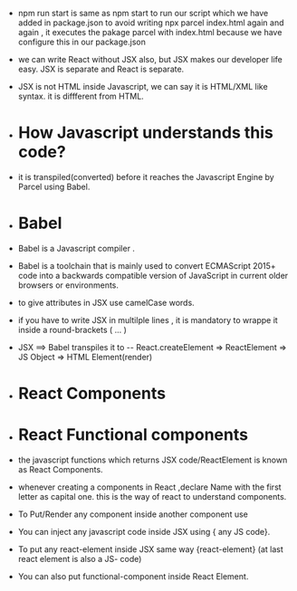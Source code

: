 
 - npm run start is same as npm start to run our script which we have added in package.json to avoid writing npx parcel index.html again and again , it executes the pakage parcel with index.html because we have configure this in our package.json

- we can write React without JSX also, but JSX makes our developer life easy. JSX is separate and React is separate.

- JSX is not HTML inside Javascript, we can say it is HTML/XML like syntax. it is diffferent from HTML.

- # How Javascript understands this code?
- it is transpiled(converted) before it reaches the Javascript Engine by Parcel using Babel.

- # Babel
- Babel is a Javascript compiler .
- Babel is a toolchain that is mainly used to convert ECMAScript 2015+ code into a backwards compatible version of JavaScript in current     older browsers or environments.

- to give attributes in JSX use camelCase words.
- if you have to write JSX in multilple lines , it is mandatory to wrappe it inside a round-brackets ( ... )

- JSX ==> Babel transpiles it to -- React.createElement => ReactElement => JS Object => HTML Element(render) 

- # React Components

- # React Functional components
- the javascript functions which returns JSX code/ReactElement is known as React Components.

- whenever creating a components in React ,declare Name with the first letter as capital one. this is the way of react to understand components.

- To Put/Render any component inside another component use <react-component/> 
- You can inject any javascript code inside JSX using { any JS code}.
- To put any react-element inside JSX same way {react-element} (at last react element is also a JS- code)
- You can also put functional-component inside React Element.